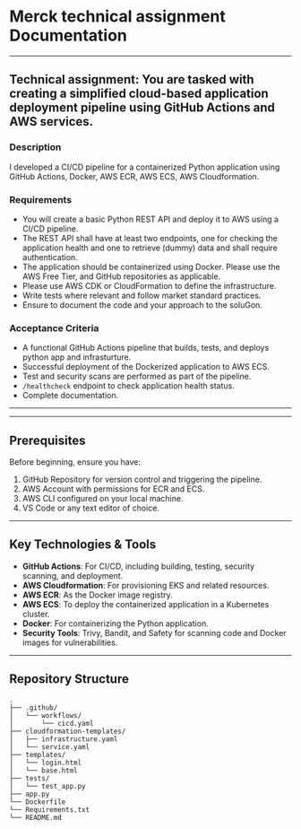 # Merck technical assignment Documentation

---

## Technical assignment: You are tasked with creating a simplified cloud-based application deployment pipeline using GitHub Actions and AWS services.

  
### Description
I developed a CI/CD pipeline for a containerized Python application using GitHub Actions, Docker, AWS ECR, AWS ECS, AWS Cloudformation. 

### Requirements
- You will create a basic Python REST API and deploy it to AWS using a CI/CD pipeline.
- The REST API shall have at least two endpoints, one for checking the application health and one
to retrieve (dummy) data and shall require authentication.
- The application should be containerized using Docker. Please use the AWS Free Tier, and GitHub
repositories as applicable.
- Please use AWS CDK or CloudFormation to define the infrastructure.
- Write tests where relevant and follow market standard practices.
- Ensure to document the code and your approach to the soluGon.

### Acceptance Criteria
- A functional GitHub Actions pipeline that builds, tests, and deploys python app and infrasturture.
- Successful deployment of the Dockerized application to AWS ECS.
- Test and security scans are performed as part of the pipeline.
- `/healthcheck` endpoint to check application health status.
- Complete documentation.

---


---

## Prerequisites

Before beginning, ensure you have:
1. GitHub Repository for version control and triggering the pipeline.
2. AWS Account with permissions for ECR and ECS.
3. AWS CLI configured on your local machine.
4. VS Code or any text editor of choice.

---

## Key Technologies & Tools

- **GitHub Actions**: For CI/CD, including building, testing, security scanning, and deployment.
- **AWS Cloudformation**: For provisioning EKS and related resources.
- **AWS ECR**: As the Docker image registry.
- **AWS ECS**: To deploy the containerized application in a Kubernetes cluster.
- **Docker**: For containerizing the Python application.
- **Security Tools**: Trivy, Bandit, and Safety for scanning code and Docker images for vulnerabilities.

---

## Repository Structure

```
.
├── .github/
│   └── workflows/
│       └── cicd.yaml
├── cloudformation-templates/
│   ├── infrastructure.yaml
│   └── service.yaml
├── templates/
│   └── login.html
│   └── base.html
├── tests/
│   └── test_app.py
├── app.py
└── Dockerfile
└── Requirements.txt
└── README.md
```

